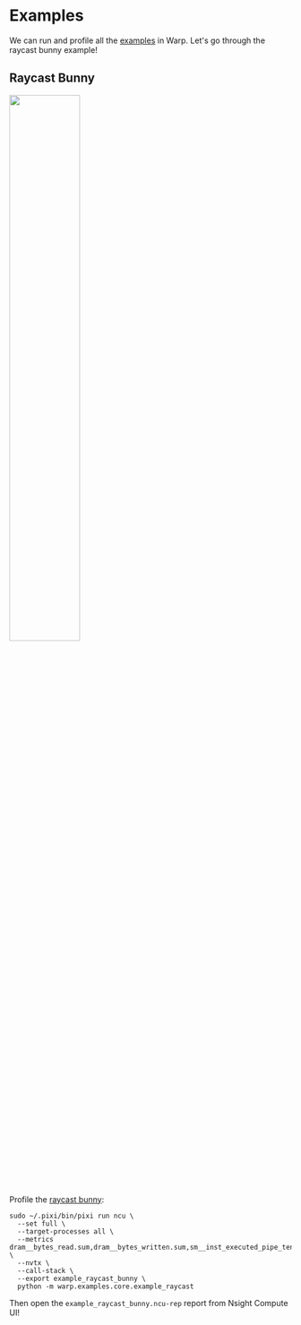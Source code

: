 # Examples
We can run and profile all the [examples](https://github.com/NVIDIA/warp/tree/main/warp/examples) in Warp. Let's go through the raycast bunny example!

## Raycast Bunny

<img src="https://github.com/user-attachments/assets/6ed61f6f-e07a-4e2f-b794-cad886594d4d" width="50%">

Profile the [raycast bunny](https://github.com/NVIDIA/warp/tree/main/examples/core/example_raycast):
```shell
sudo ~/.pixi/bin/pixi run ncu \
  --set full \
  --target-processes all \
  --metrics dram__bytes_read.sum,dram__bytes_written.sum,sm__inst_executed_pipe_tensor_op_hmma.avg,sm__cycles_elapsed.avg,l2_tex_read_bytes.sum,l2_tex_write_bytes.sum,lts__t_bytes.sum,lts__t_sectors_pipe_lsu_mem_rd.sum,lts__t_sectors_pipe_lsu_mem_wr.sum  \
  --nvtx \
  --call-stack \
  --export example_raycast_bunny \
  python -m warp.examples.core.example_raycast
```

Then open the `example_raycast_bunny.ncu-rep` report from Nsight Compute UI!
